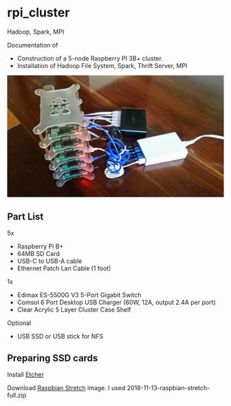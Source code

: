 # rpi_cluster
Hadoop, Spark, MPI



Documentation of
* Construction of a 5-node Raspberry PI 3B+ cluster.
* Installation of Hadoop File System, Spark, Thrift Server, MPI

![Assembled cluster](https://github.com/chseeling/rpi_cluster/blob/master/images/20190106_rpi_cluster.jpg)

## Part List

5x
* Raspberry Pi B+
* 64MB SD Card
* USB-C to USB-A cable
* Ethernet Patch Lan Cable (1 foot)

1x
* Edimax ES-5500G V3 5-Port Gigabit Switch
* Comsol 6 Port Desktop USB Charger  (60W, 12A, output 2.4A per port)
* Clear Acrylic 5 Layer Cluster Case Shelf 


Optional
* USB SSD or USB stick for NFS


## Preparing SSD cards

Install [Etcher](https://www.balena.io/etcher/) 

Download [Raspbian Stretch](https://www.raspberrypi.org/downloads/raspbian/) image. I used
    2018-11-13-raspbian-stretch-full.zip
